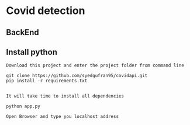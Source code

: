 # Covid detection



## BackEnd


## Install python 

```
Download this project and enter the project folder from command line

```

```
git clone https://github.com/syedgufran95/covidapi.git
pip install -r requirements.txt

```

```

It will take time to install all dependencies 

```

```
python app.py

```

```
Open Browser and type you localhost address

```

